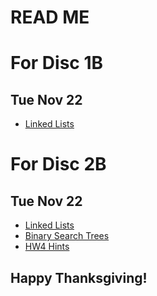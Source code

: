 # READ ME

# For Disc 1B
## Tue Nov 22
- [Linked Lists](https://github.com/TejasViswa/PIC10B_Disc1B_Disc2B/blob/main/Week_8/Linkedlist.md)

# For Disc 2B
## Tue Nov 22
- [Linked Lists](https://github.com/TejasViswa/PIC10B_Disc1B_Disc2B/blob/main/Week_8/Linkedlist.md)
- [Binary Search Trees](https://github.com/TejasViswa/PIC10B_Disc1B_Disc2B/blob/main/Week_9/BST_Theory.md)
- [HW4 Hints](https://github.com/TejasViswa/PIC10B_Disc1B_Disc2B/blob/main/Week_8/HW4_hints.md)

## Happy Thanksgiving!
